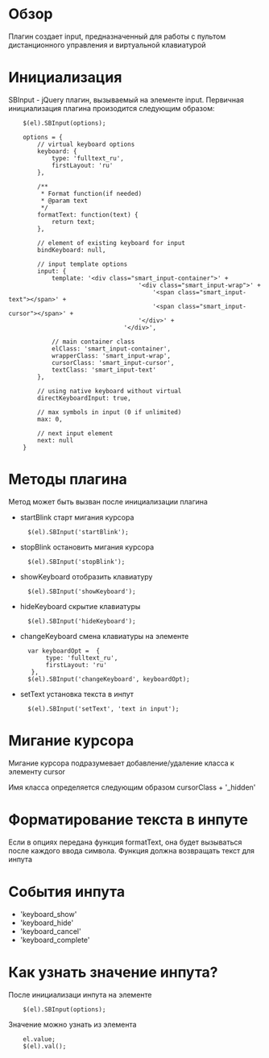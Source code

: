 # Обзор

Плагин создает input, предназначенный для работы с пультом дистанционного управления
и виртуальной клавиатурой

# Инициализация

SBInput - jQuery плагин, вызываемый на элементе input.
Первичная инициализация плагина произодится следующим образом:

        $(el).SBInput(options);

        options = {
            // virtual keyboard options
            keyboard: {
                type: 'fulltext_ru',
                firstLayout: 'ru'
            },

            /**
             * Format function(if needed)
             * @param text
             */
            formatText: function(text) {
                return text;
            },

            // element of existing keyboard for input
            bindKeyboard: null,

            // input template options
            input: {
                template: '<div class="smart_input-container">' +
                                        '<div class="smart_input-wrap">' +
                                            '<span class="smart_input-text"></span>' +
                                            '<span class="smart_input-cursor"></span>' +
                                        '</div>' +
                                    '</div>',

                // main container class
                elClass: 'smart_input-container',
                wrapperClass: 'smart_input-wrap',
                cursorClass: 'smart_input-cursor',
                textClass: 'smart_input-text'
            },

            // using native keyboard without virtual
            directKeyboardInput: true,

            // max symbols in input (0 if unlimited)
            max: 0,

            // next input element
            next: null
        }

# Методы плагина

Метод может быть вызван после инициализации плагина

- startBlink  старт мигания курсора

        $(el).SBInput('startBlink');

- stopBlink  остановить мигания курсора

        $(el).SBInput('stopBlink');

- showKeyboard отобразить клавиатуру

        $(el).SBInput('showKeyboard');

- hideKeyboard скрытие клавиатуры

        $(el).SBInput('hideKeyboard');

- changeKeyboard смена клавиатуры на элементе

        var keyboardOpt =  {
             type: 'fulltext_ru',
             firstLayout: 'ru'
         },
        $(el).SBInput('changeKeyboard', keyboardOpt);

- setText установка текста в инпут

        $(el).SBInput('setText', 'text in input');

# Мигание курсора

Мигание курсора подразумевает добавление/удаление класса к элементу cursor

Имя класса определяется следующим образом cursorClass + '_hidden'

# Форматирование текста в инпуте

Если в опциях передана функция formatText, она будет вызываться после каждого ввода символа.
Функция должна возвращать текст для инпута

# События инпута

 - 'keyboard_show'
 - 'keyboard_hide'
 - 'keyboard_cancel'
 - 'keyboard_complete'

# Как узнать значение инпута?

После инициализаци инпута на элементе

        $(el).SBInput(options);

Значение можно узнать из элемента

        el.value;
        $(el).val();


